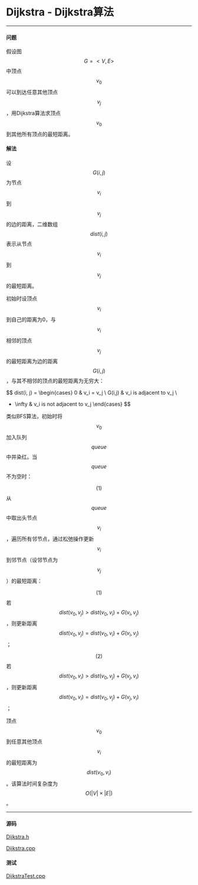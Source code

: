 <script type="text/javascript" src="https://cdnjs.cloudflare.com/ajax/libs/mathjax/2.7.1/MathJax.js?config=TeX-AMS-MML_HTMLorMML"></script>

# Dijkstra - Dijkstra算法

--------

#### 问题

假设图$$ G = <V, E> $$中顶点$$ v_0 $$可以到达任意其他顶点$$ v_j $$，用Dijkstra算法求顶点$$ v_0 $$到其他所有顶点的最短距离。

#### 解法

设$$ G(i, j) $$为节点$$ v_i $$到$$ v_j $$的边的距离，二维数组$$ dist(i, j) $$表示从节点$$ v_i $$到$$ v_j $$的最短距离。

初始时设顶点$$ v_i $$到自己的距离为0，与$$ v_i $$相邻的顶点$$ v_j $$的最短距离为边的距离$$ G(i,j) $$，与其不相邻的顶点的最短距离为无穷大：

$$
dist(i, j) =
\begin{cases}
0                   &   v_i = v_j                   \\
G(i,j)            &   v_i is adjacent to v_j      \\
+ \infty            &   v_i is not adjacent to v_j
\end{cases}
$$

类似BFS算法，初始时将$$ v_0 $$加入队列$$ queue $$中并染红。当$$ queue $$不为空时：

$$ (1) $$ 从$$ queue $$中取出头节点$$ v_i $$，遍历所有邻节点，通过松弛操作更新$$ v_i $$到邻节点（设邻节点为$$ v_j $$）的最短距离：

$$ (1) $$ 若$$ dist(v_0, v_j) \gt dist(v_0, v_i) + G(v_i, v_j) $$，则更新距离$$ dist(v_0, v_j) = dist(v_0, v_i) + G(v_i, v_j) $$；

$$ (2) $$ 若$$ dist(v_0, v_i) \gt dist(v_0, v_j) + G(v_j, v_i) $$，则更新距离$$ dist(v_0, v_i) = dist(v_0, v_j) + G(v_j, v_i) $$；

顶点$$ v_0 $$到任意其他顶点$$ v_i $$的最短距离为$$ dist(v_0, v_i) $$。该算法时间复杂度为$$ O(|V| \times |E|) $$。

--------

#### 源码

[Dijkstra.h](https://github.com/linrongbin16/Way-to-Algorithm/blob/master/src/GraphTheory/MinimumSpanningTree/Dijkstra.h)

[Dijkstra.cpp](https://github.com/linrongbin16/Way-to-Algorithm/blob/master/src/GraphTheory/MinimumSpanningTree/Dijkstra.cpp)

#### 测试

[DijkstraTest.cpp](https://github.com/linrongbin16/Way-to-Algorithm/blob/master/src/GraphTheory/MinimumSpanningTree/DijkstraTest.cpp)
